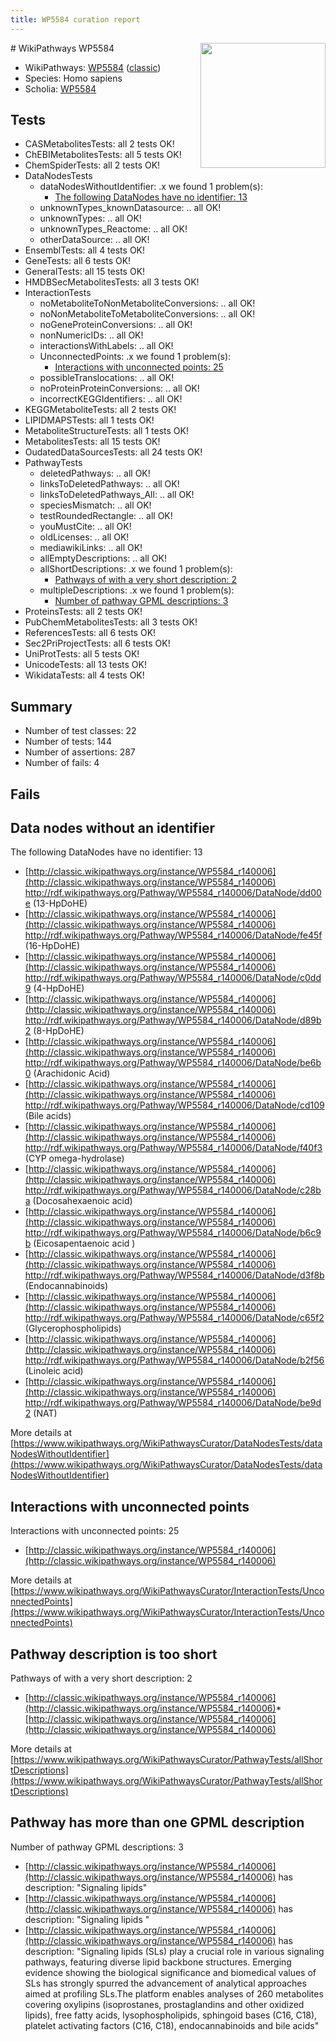 ```yaml
---
title: WP5584 curation report
---
```


<img style="float: right; width: 200px" src="https://upload.wikimedia.org/wikipedia/commons/thumb/8/83/Wplogo_with_text_500.png/640px-Wplogo_with_text_500.png" />
# WikiPathways WP5584

* WikiPathways: [WP5584](https://wikipathways.org/pathways/WP5584) ([classic](https://classic.wikipathways.org/instance/WP5584))
* Species: Homo sapiens
* Scholia: [WP5584](https://scholia.toolforge.org/wikipathways/WP5584)
## Tests
* CASMetabolitesTests: all 2 tests OK!
* ChEBIMetabolitesTests: all 5 tests OK!
* ChemSpiderTests: all 2 tests OK!
* DataNodesTests
    * dataNodesWithoutIdentifier: .x we found 1 problem(s):
        * [The following DataNodes have no identifier: 13](#8792c493)
    * unknownTypes_knownDatasource: .. all OK!
    * unknownTypes: .. all OK!
    * unknownTypes_Reactome: .. all OK!
    * otherDataSource: .. all OK!
* EnsemblTests: all 4 tests OK!
* GeneTests: all 6 tests OK!
* GeneralTests: all 15 tests OK!
* HMDBSecMetabolitesTests: all 3 tests OK!
* InteractionTests
    * noMetaboliteToNonMetaboliteConversions: .. all OK!
    * noNonMetaboliteToMetaboliteConversions: .. all OK!
    * noGeneProteinConversions: .. all OK!
    * nonNumericIDs: .. all OK!
    * interactionsWithLabels: .. all OK!
    * UnconnectedPoints: .x we found 1 problem(s):
        * [Interactions with unconnected points: 25](#7f1d409b)
    * possibleTranslocations: .. all OK!
    * noProteinProteinConversions: .. all OK!
    * incorrectKEGGIdentifiers: .. all OK!
* KEGGMetaboliteTests: all 2 tests OK!
* LIPIDMAPSTests: all 1 tests OK!
* MetaboliteStructureTests: all 1 tests OK!
* MetabolitesTests: all 15 tests OK!
* OudatedDataSourcesTests: all 24 tests OK!
* PathwayTests
    * deletedPathways: .. all OK!
    * linksToDeletedPathways: .. all OK!
    * linksToDeletedPathways_All: .. all OK!
    * speciesMismatch: .. all OK!
    * testRoundedRectangle: .. all OK!
    * youMustCite: .. all OK!
    * oldLicenses: .. all OK!
    * mediawikiLinks: .. all OK!
    * allEmptyDescriptions: .. all OK!
    * allShortDescriptions: .x we found 1 problem(s):
        * [Pathways of with a very short description: 2](#9b455f20)
    * multipleDescriptions: .x we found 1 problem(s):
        * [Number of pathway GPML descriptions: 3](#bfb47724)
* ProteinsTests: all 2 tests OK!
* PubChemMetabolitesTests: all 3 tests OK!
* ReferencesTests: all 6 tests OK!
* Sec2PriProjectTests: all 6 tests OK!
* UniProtTests: all 5 tests OK!
* UnicodeTests: all 13 tests OK!
* WikidataTests: all 4 tests OK!


## Summary

* Number of test classes: 22
* Number of tests: 144
* Number of assertions: 287
* Number of fails: 4

## Fails

<a name="8792c493" />

## Data nodes without an identifier

The following DataNodes have no identifier: 13

* [http://classic.wikipathways.org/instance/WP5584_r140006](http://classic.wikipathways.org/instance/WP5584_r140006) http://rdf.wikipathways.org/Pathway/WP5584_r140006/DataNode/dd00e (13-HpDoHE)
* [http://classic.wikipathways.org/instance/WP5584_r140006](http://classic.wikipathways.org/instance/WP5584_r140006) http://rdf.wikipathways.org/Pathway/WP5584_r140006/DataNode/fe45f (16-HpDoHE)
* [http://classic.wikipathways.org/instance/WP5584_r140006](http://classic.wikipathways.org/instance/WP5584_r140006) http://rdf.wikipathways.org/Pathway/WP5584_r140006/DataNode/c0dd9 (4-HpDoHE)
* [http://classic.wikipathways.org/instance/WP5584_r140006](http://classic.wikipathways.org/instance/WP5584_r140006) http://rdf.wikipathways.org/Pathway/WP5584_r140006/DataNode/d89b2 (8-HpDoHE)
* [http://classic.wikipathways.org/instance/WP5584_r140006](http://classic.wikipathways.org/instance/WP5584_r140006) http://rdf.wikipathways.org/Pathway/WP5584_r140006/DataNode/be6b0 (Arachidonic Acid)
* [http://classic.wikipathways.org/instance/WP5584_r140006](http://classic.wikipathways.org/instance/WP5584_r140006) http://rdf.wikipathways.org/Pathway/WP5584_r140006/DataNode/cd109 (Bile acids)
* [http://classic.wikipathways.org/instance/WP5584_r140006](http://classic.wikipathways.org/instance/WP5584_r140006) http://rdf.wikipathways.org/Pathway/WP5584_r140006/DataNode/f40f3 (CYP omega-hydrolase)
* [http://classic.wikipathways.org/instance/WP5584_r140006](http://classic.wikipathways.org/instance/WP5584_r140006) http://rdf.wikipathways.org/Pathway/WP5584_r140006/DataNode/c28ba (Docosahexaenoic acid)
* [http://classic.wikipathways.org/instance/WP5584_r140006](http://classic.wikipathways.org/instance/WP5584_r140006) http://rdf.wikipathways.org/Pathway/WP5584_r140006/DataNode/b6c9b (Eicosapentaenoic acid )
* [http://classic.wikipathways.org/instance/WP5584_r140006](http://classic.wikipathways.org/instance/WP5584_r140006) http://rdf.wikipathways.org/Pathway/WP5584_r140006/DataNode/d3f8b (Endocannabinoids)
* [http://classic.wikipathways.org/instance/WP5584_r140006](http://classic.wikipathways.org/instance/WP5584_r140006) http://rdf.wikipathways.org/Pathway/WP5584_r140006/DataNode/c65f2 (Glycerophospholipids)
* [http://classic.wikipathways.org/instance/WP5584_r140006](http://classic.wikipathways.org/instance/WP5584_r140006) http://rdf.wikipathways.org/Pathway/WP5584_r140006/DataNode/b2f56 (Linoleic acid)
* [http://classic.wikipathways.org/instance/WP5584_r140006](http://classic.wikipathways.org/instance/WP5584_r140006) http://rdf.wikipathways.org/Pathway/WP5584_r140006/DataNode/be9d2 (NAT)


More details at [https://www.wikipathways.org/WikiPathwaysCurator/DataNodesTests/dataNodesWithoutIdentifier](https://www.wikipathways.org/WikiPathwaysCurator/DataNodesTests/dataNodesWithoutIdentifier)

<a name="7f1d409b" />

## Interactions with unconnected points

Interactions with unconnected points: 25

* [http://classic.wikipathways.org/instance/WP5584_r140006](http://classic.wikipathways.org/instance/WP5584_r140006)


More details at [https://www.wikipathways.org/WikiPathwaysCurator/InteractionTests/UnconnectedPoints](https://www.wikipathways.org/WikiPathwaysCurator/InteractionTests/UnconnectedPoints)

<a name="9b455f20" />

## Pathway description is too short

Pathways of with a very short description: 2

* [http://classic.wikipathways.org/instance/WP5584_r140006](http://classic.wikipathways.org/instance/WP5584_r140006)* [http://classic.wikipathways.org/instance/WP5584_r140006](http://classic.wikipathways.org/instance/WP5584_r140006)

More details at [https://www.wikipathways.org/WikiPathwaysCurator/PathwayTests/allShortDescriptions](https://www.wikipathways.org/WikiPathwaysCurator/PathwayTests/allShortDescriptions)

<a name="bfb47724" />

## Pathway has more than one GPML description

Number of pathway GPML descriptions: 3

* [http://classic.wikipathways.org/instance/WP5584_r140006](http://classic.wikipathways.org/instance/WP5584_r140006) has description: "Signaling lipids"
* [http://classic.wikipathways.org/instance/WP5584_r140006](http://classic.wikipathways.org/instance/WP5584_r140006) has description: "Signaling lipids "
* [http://classic.wikipathways.org/instance/WP5584_r140006](http://classic.wikipathways.org/instance/WP5584_r140006) has description: "Signaling lipids (SLs) play a crucial role in various signaling pathways, featuring diverse lipid backbone structures. Emerging evidence showing the biological significance and biomedical values of SLs has strongly spurred the advancement of analytical approaches aimed at profiling SLs.The platform enables analyses of 260 metabolites covering oxylipins (isoprostanes, prostaglandins and other oxidized lipids), free fatty acids, lysophospholipids, sphingoid bases (C16, C18), platelet activating factors (C16, C18), endocannabinoids and bile acids"


